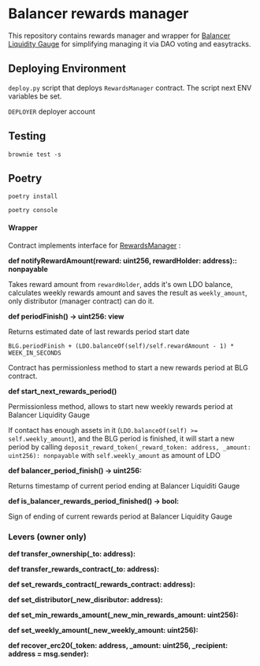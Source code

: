 # Balancer rewards manager

This repository contains rewards manager and wrapper for [Balancer Liquidity Gauge](https://etherscan.io/address/0xcD4722B7c24C29e0413BDCd9e51404B4539D14aE#code) for simplifying managing it via DAO voting and easytracks.

## Deploying Environment

`deploy.py` script that deploys `RewardsManager` contract. The script next ENV variables be set.

`DEPLOYER` deployer account

## Testing

`brownie test -s`

## Poetry

`poetry install`

`poetry console`

#### Wrapper

Contract implements interface for [RewardsManager](https://github.com/lidofinance/staking-rewards-manager) :

**def notifyRewardAmount(reward: uint256, rewardHolder: address):: nonpayable**

Takes reward amount from `rewardHolder`, adds it's own LDO balance, calculates weekly rewards amount and saves the result as `weekly_amount`, only distributor (manager contract) can do it.

**def periodFinish() -> uint256: view**
    
Returns estimated date of last rewards period start date
    
    BLG.periodFinish + (LDO.balanceOf(self)/self.rewardAmount - 1) * WEEK_IN_SECONDS
    
Contract has permissionless method to start a new rewards period at BLG contract.

**def start_next_rewards_period()**

Permissionless method, allows to start new weekly rewards period at Balancer Liquidity Gauge 

If contact has enough assets in it (`LDO.balanceOf(self) >= self.weekly_amount`), and the BLG period is finished, it will start a new period by calling `deposit_reward_token(_reward_token: address, _amount: uint256): nonpayable` with `self.weekly_amount` as amount of LDO

**def balancer_period_finish() -> uint256:**

Returns timestamp of current period ending at Balancer Liquiditi Gauge

**def is_balancer_rewards_period_finished() -> bool:**

Sign of ending of current rewards period at Balancer Liquidity Gauge

### Levers (owner only)

**def transfer_ownership(_to: address):**

**def transfer_rewards_contract(_to: address):**

**def set_rewards_contract(_rewards_contract: address):**

**def set_distributor(_new_disributor: address):**

**def set_min_rewards_amount(_new_min_rewards_amount: uint256):**

**def set_weekly_amount(_new_weekly_amount: uint256):**

**def recover_erc20(_token: address, _amount: uint256, _recipient: address = msg.sender):**